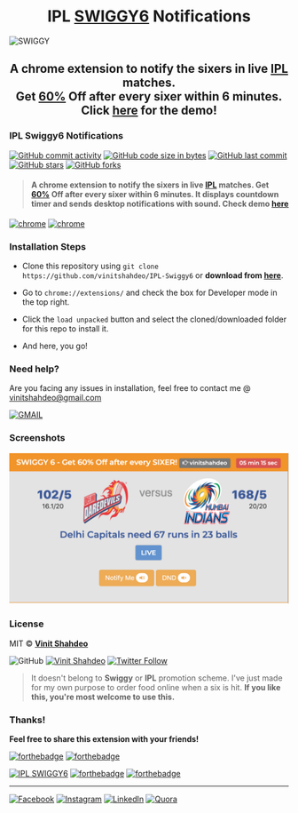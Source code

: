 <h1 align="center"> IPL <a href="https://6.swiggy.com/">SWIGGY6</a> Notifications</h1>


![SWIGGY](assets/swiggy.gif)

<h2 align="center">A chrome extension to notify the sixers in live <a href="https://www.cricbuzz.com/cricket-match/live-scores">IPL</a> matches.<br> Get <a href="">60%</a> Off after every sixer within 6 minutes. Click <a href="https://vinitshahdeo.github.io/IPL-Swiggy6/popup.html">here</a> for the demo!</h2> 

### IPL Swiggy6 Notifications

[![GitHub commit activity](https://img.shields.io/github/commit-activity/y/vinitshahdeo/IPL-Swiggy6.svg?logo=github&style=social)](https://github.com/vinitshahdeo/) [![GitHub code size in bytes](https://img.shields.io/github/languages/code-size/vinitshahdeo/IPL-Swiggy6.svg?logo=github&style=social)](https://github.com/vinitshahdeo/) [![GitHub last commit](https://img.shields.io/github/last-commit/vinitshahdeo/IPL-Swiggy6.svg?logo=git&style=social)](https://github.com/vinitshahdeo/) [![GitHub stars](https://img.shields.io/github/repo-size/vinitshahdeo/IPL-Swiggy6.svg?style=social)](https://github.com/vinitshahdeo/IPL-Swiggy6) [![GitHub forks](https://img.shields.io/github/forks/vinitshahdeo/IPL-Swiggy6.svg?style=social&logo=git)](https://github.com/vinitshahdeo/IPL-Swiggy6/network)


> #### A chrome extension to notify the sixers in live <a href="https://www.cricbuzz.com/cricket-match/live-scores">IPL</a> matches. Get <a href="">60%</a> Off after every sixer within 6 minutes. It displays countdown timer and sends desktop notifications with sound. Check demo [here](https://vinitshahdeo.github.io/IPL-Swiggy6/popup.html)

[![chrome](https://img.shields.io/badge/Chrome-Extension-blue.svg?logo=google-chrome&style=for-the-badge&logoColor=critical)](https://github.com/vinitshahdeo/IPL-Swiggy6) [![chrome](https://img.shields.io/badge/IPL-SWIGGY6-orange.svg?logo=javascript&style=for-the-badge)](https://github.com/vinitshahdeo/IPL-Swiggy6)

### Installation Steps

- Clone this repository using `git clone https://github.com/vinitshahdeo/IPL-Swiggy6` or **download from [here](https://github.com/vinitshahdeo/IPL-Swiggy6/archive/master.zip)**.

- Go to `chrome://extensions/` and check the box for Developer mode in the top right.

- Click the `load unpacked` button and select the cloned/downloaded folder for this repo to install it.

- And here, you go!

### Need help?

Are you facing any issues in installation, feel free to contact me @ [vinitshahdeo@gmail.com](https://mail.google.com/mail/)

[![GMAIL](https://img.shields.io/static/v1.svg?label=send&message=vinitshahdeo@gmail.com&color=red&logo=gmail&style=social)](https://www.github.com/vinitshahdeo)

### Screenshots

![screenshot](assets/swiggy6.png)

### License

MIT &copy; **[Vinit Shahdeo](https://github.com/vinitshahdeo)**

![GitHub](https://img.shields.io/github/license/vinitshahdeo/IPL-Swiggy6.svg?logo=github&style=social)  [![Vinit Shahdeo](https://img.shields.io/badge/GitHub-@vinitshahdeo-follow.svg?logo=github&style=social)](https://github.com/vinitshahdeo)
[![Twitter Follow](https://img.shields.io/twitter/follow/Vinit_Shahdeo.svg?style=social)](https://twitter.com/Vinit_Shahdeo)


> It doesn't belong to **Swiggy** or **IPL** promotion scheme. I've just made for my own purpose to order food online when a six is hit. **If you like this, you're most welcome to use this.**

### Thanks!

**Feel free to share this extension with your friends!** 

[![forthebadge](https://forthebadge.com/images/badges/built-with-love.svg)](https://forthebadge.com) [![forthebadge](https://forthebadge.com/images/badges/check-it-out.svg)](https://forthebadge.com)

[![IPL SWIGGY6](https://forthebadge.com/images/badges/fuck-it-ship-it.svg)](https://github.com/vinitshahdeo/IPL-Swiggy6/) [![forthebadge](https://forthebadge.com/images/badges/makes-people-smile.svg)](https://forthebadge.com) [![forthebadge](https://forthebadge.com/images/badges/powered-by-oxygen.svg)](https://forthebadge.com)

---

[![Facebook](https://img.shields.io/static/v1.svg?label=follow&message=@vinit.shahdeo&color=9cf&logo=facebook&style=flat&logoColor=white&colorA=informational)](https://www.facebook.com/vinit.shahdeo)  [![Instagram](https://img.shields.io/static/v1.svg?label=follow&message=@vinitshahdeo&color=grey&logo=instagram&style=flat&logoColor=white&colorA=orange)](https://www.instagram.com/vinitshahdeo/) [![LinkedIn](https://img.shields.io/static/v1.svg?label=connect&message=@vinitshahdeo&color=success&logo=linkedin&style=flat&logoColor=white&colorA=blue)](https://www.linkedin.com/in/vinitshahdeo/) [![Quora](https://img.shields.io/badge/Quora-VinitShahdeo-red.svg?logo=quora)](https://www.quora.com/profile/Vinit-Shahdeo-1)
